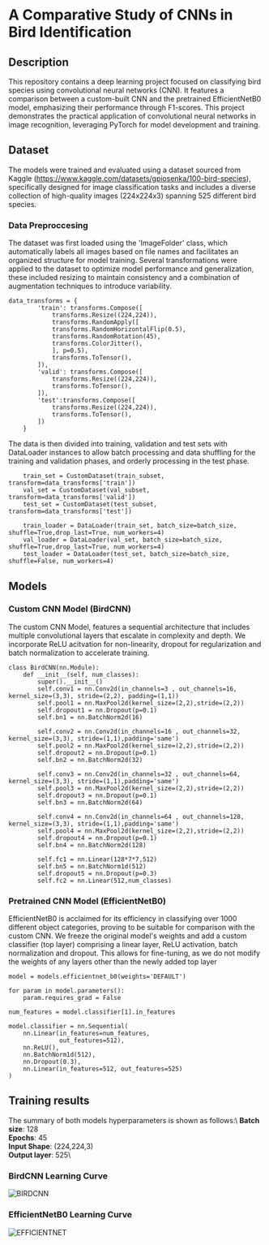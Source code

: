# A Comparative Study of CNNs in Bird Identification
## Description
This repository contains a deep learning project focused on classifying bird species using convolutional neural networks (CNN). 
It features a comparison between a custom-built CNN and the pretrained EfficientNetB0 model, emphasizing their performance through F1-scores. 
This project demonstrates the practical application of convolutional neural networks in image recognition, leveraging PyTorch for model development and training.

## Dataset
The models were trained and evaluated using a dataset sourced from Kaggle (https://www.kaggle.com/datasets/gpiosenka/100-bird-species), specifically designed for image classification tasks and includes a diverse collection of high-quality images (224x224x3) spanning 525 different bird species.

### Data Preproccesing
The dataset was first loaded using the 'ImageFolder' class, which automatically labels all images based on file names and facilitates an organized structure for model training.
Several transformations were applied to the dataset to optimize model performance and generalization, these included resizing to maintain consistency and a combination of augmentation techniques to introduce variability.

```
data_transforms = {
        'train': transforms.Compose([
            transforms.Resize((224,224)),
            transforms.RandomApply([
            transforms.RandomHorizontalFlip(0.5),
            transforms.RandomRotation(45),
            transforms.ColorJitter(),
            ], p=0.5),
            transforms.ToTensor(),
        ]),
        'valid': transforms.Compose([
            transforms.Resize((224,224)),
            transforms.ToTensor(),
        ]),
        'test':transforms.Compose([
            transforms.Resize((224,224)),
            transforms.ToTensor(),
        ])
    }
```

The data is then divided into training, validation and test sets with DataLoader instances to allow batch processing and data shuffling for the training and validation phases, and orderly processing in the test phase.

```
    train_set = CustomDataset(train_subset, transform=data_transforms['train'])
    val_set = CustomDataset(val_subset, transform=data_transforms['valid'])
    test_set = CustomDataset(test_subset, transform=data_transforms['test'])

    train_loader = DataLoader(train_set, batch_size=batch_size, shuffle=True,drop_last=True, num_workers=4)
    val_loader = DataLoader(val_set, batch_size=batch_size, shuffle=True,drop_last=True, num_workers=4)
    test_loader = DataLoader(test_set, batch_size=batch_size, shuffle=False, num_workers=4)
```

## Models
### Custom CNN Model (BirdCNN)
The custom CNN Model, features a sequential architecture that includes multiple convolutional layers that escalate in complexity and depth. 
We incorporate ReLU acitvation for non-linearity, dropout for regularization and batch normalization to accelerate training.

```
class BirdCNN(nn.Module):
    def __init__(self, num_classes):
        super().__init__()
        self.conv1 = nn.Conv2d(in_channels=3 , out_channels=16, kernel_size=(3,3), stride=(2,2), padding=(1,1))
        self.pool1 = nn.MaxPool2d(kernel_size=(2,2),stride=(2,2))
        self.dropout1 = nn.Dropout(p=0.1)
        self.bn1 = nn.BatchNorm2d(16)

        self.conv2 = nn.Conv2d(in_channels=16 , out_channels=32, kernel_size=(3,3), stride=(1,1),padding='same')
        self.pool2 = nn.MaxPool2d(kernel_size=(2,2),stride=(2,2))
        self.dropout2 = nn.Dropout(p=0.1)
        self.bn2 = nn.BatchNorm2d(32) 

        self.conv3 = nn.Conv2d(in_channels=32 , out_channels=64, kernel_size=(3,3), stride=(1,1),padding='same')
        self.pool3 = nn.MaxPool2d(kernel_size=(2,2),stride=(2,2))
        self.dropout3 = nn.Dropout(p=0.1)
        self.bn3 = nn.BatchNorm2d(64)

        self.conv4 = nn.Conv2d(in_channels=64 , out_channels=128, kernel_size=(3,3), stride=(1,1),padding='same')
        self.pool4 = nn.MaxPool2d(kernel_size=(2,2),stride=(2,2))
        self.dropout4 = nn.Dropout(p=0.1)
        self.bn4 = nn.BatchNorm2d(128) 

        self.fc1 = nn.Linear(128*7*7,512)
        self.bn5 = nn.BatchNorm1d(512)
        self.dropout5 = nn.Dropout(p=0.3)
        self.fc2 = nn.Linear(512,num_classes)
```

### Pretrained CNN Model (EfficientNetB0)
EfficientNetB0 is acclaimed for its efficiency in classifying over 1000 different object categories, proving to be suitable for comparison with the custom CNN. We freeze the original model's weights and add a custom classifier (top layer) comprising a linear layer, ReLU activation, batch normalization and dropout. This allows for fine-tuning, as we do not modify the weights of any layers other than the newly added top layer 

```
model = models.efficientnet_b0(weights='DEFAULT')

for param in model.parameters():
    param.requires_grad = False

num_features = model.classifier[1].in_features

model.classifier = nn.Sequential(
    nn.Linear(in_features=num_features,
              out_features=512),
    nn.ReLU(),
    nn.BatchNorm1d(512),
    nn.Dropout(0.3),
    nn.Linear(in_features=512, out_features=525)
)
```

## Training results
The summary of both models hyperparameters is shown as follows:\ 
**Batch size**: 128\
**Epochs**: 45\
**Input Shape**: (224,224,3)\
**Output layer**: 525\

### BirdCNN Learning Curve

![BIRDCNN](https://github.com/stearsail/Bird_classifier/assets/129506811/3d076bb7-b230-43af-b733-ae6288319175)

### EfficientNetB0 Learning Curve

![EFFICIENTNET](https://github.com/stearsail/Bird_classifier/assets/129506811/39452ea5-7d3d-48fa-b872-2c662bb91559)

